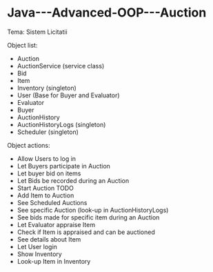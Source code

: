 # Java---Advanced-OOP---Auction
Tema: Sistem Licitatii

Object list:
* Auction
* AuctionService (service class)
* Bid 
* Item 
* Inventory (singleton)
* User (Base for Buyer and Evaluator)
* Evaluator 
* Buyer
* AuctionHistory
* AuctionHistoryLogs (singleton)
* Scheduler (singleton)

Object actions:
* Allow Users to log in
* Let Buyers participate in Auction
* Let buyer bid on items
* Let Bids be recorded during an Auction
* Start Auction TODO
* Add Item to Auction
* See Scheduled Auctions
* See specific Auction (look-up in AuctionHistoryLogs)
* See bids made for specific item during an Auction 
* Let Evaluator appraise Item
* Check if Item is appraised and can be auctioned
* See details about Item
* Let User login
* Show Inventory
* Look-up Item in Inventory
